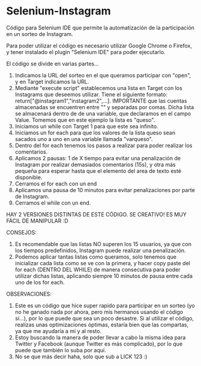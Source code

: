 # Selenium-Instagram
Código para Selenium IDE que permite la automatización de la participación en un sorteo de Instagram.


Para poder utilizar el código es necesario utilizar Google Chrome o Firefox, y tener instalado el plugin "Selenium IDE" para poder ejecutarlo.

El código se divide en varias partes...

1. Indicamos la URL del sorteo en el que queramos participar con "open", y en Target indicamos la URL.
2. Mediante "execute script" establecemos una lista en Target con los Instagrams que deseemos utilizar. Tiene el siguiente formato:
   return["@instagram1","instagram2",...].  IMPORTANTE que las cuentas almacenadas se encuentren entre "" y separadas por comas. 
   Dicha lista se almacenará dentro de de una variable, que declaramos en el campo Value. Tomemos que en este ejemplo la lista es "queso".
3. Iniciamos un while con Target 1 para que este sea infinito.
4. Iniciamos un for each para que los valores de la lista queso sean sacados uno a uno en una variable llamada "varqueso".
5. Dentro del for each tenemos los pasos a realizar para poder realizar los comentarios.
6. Aplicamos 2 pausas: 1 de X tiempo para evitar una penalización de Instagram por realizar demasiados comentarios (15s), y otra más pequeña para esperar hasta que el 
   elemento del area de texto esté disponible.
7. Cerramos el for each con un end
8. Aplicamos una pausa de 10 minutos para evitar penalizaciones por parte de Instagram.
9. Cerramos el while con un end.

HAY 2 VERSIONES DISTINTAS DE ESTE CÓDIGO.
SE CREATIVO! ES MUY FÁCIL DE MANIPULAR :D


CONSEJOS:
1. Es recomendable que las listas NO superen los 15 usuarios, ya que con los tiempos predefinidos, Instagram puede realizar una penalización.
2. Podemos aplicar tantas listas como queramos, solo tenemos que inicializar cada lista como se ve con la primera, y hacer copy paste del for each (DENTRO DEL WHILE) de manera consecutiva para poder utilizar dichas listas, aplicando siempre 10 minutos de pausa entre cada uno de los for each.

OBSERVACIONES:
1. Este es un código que hice super rapido para participar en un sorteo (yo no he ganado nada por ahora, pero mis hermanos usando el código si...), por lo que puede que sea un poco desastre. Si al utilizar el código, realizas unas optimizaciones óptimas, estaría bien que las compartas, ya que me ayudaría a mí y al resto.
2. Estoy buscando la manera de poder llevar a cabo la misma idea para Twitter y Facebook (aunque Twitter es más complicado), por lo que puede que también lo suba por aquí.
3. No se que más decir haha, solo que sub a LICK 123 :)
